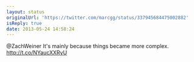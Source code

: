 ```yaml
---
layout: status
originalUrl: 'https://twitter.com/marcgg/status/337945684475002882'
isReply: true
date: 2013-05-24 14:58:24
---
```


@ZachWeiner It's mainly because things became more complex. http://t.co/NYaucXXRyU
